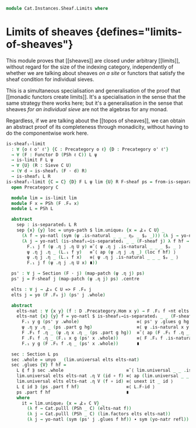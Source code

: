 <!--
```agda
open import Cat.Diagram.Limit.Base
open import Cat.Functor.Hom.Yoneda
open import Cat.Diagram.Sieve
open import Cat.Functor.Base
open import Cat.Functor.Hom
open import Cat.Site.Base
open import Cat.Prelude

import Cat.Functor.Reasoning.Presheaf as PSh
import Cat.Reasoning as Cat

open Functor
open _=>_
```
-->

```agda
module Cat.Instances.Sheaf.Limits where
```

# Limits of sheaves {defines="limits-of-sheaves"}

This module proves that [[sheaves]] are closed under arbitrary
[[limits]], without regard for the size of the indexing category,
independently of whether we are talking about sheaves *on a site* or
functors that satisfy the sheaf condition for individual sieves.

This is a simultaneous specialisation and generalisation of the proof
that [[monadic functors create limits]]. It's a specialisation in the
sense that the same strategy there works here; but it's a generalisation
in the sense that sheaves *for an individual sieve* are not the algebras
for any monad.

Regardless, if we are talking about the [[topos of sheaves]], we can
obtain an abstract proof of its completeness through monadicity, without
having to do the componentwise work here.

```agda
is-sheaf₁-limit
  : ∀ {o ℓ o' ℓ'} {C : Precategory o ℓ} {D : Precategory o' ℓ'}
  → ∀ (F : Functor D (PSh ℓ C)) L ψ
  → is-limit F L ψ
  → ∀ {U} (R : Sieve C U)
  → (∀ d → is-sheaf₁ (F · d) R)
  → is-sheaf₁ L R
is-sheaf₁-limit {C = C} {D} F L ψ lim {U} R F-sheaf ps = from-is-separated₁ L sep sec where
  open Precategory C

  module lim = is-limit lim
  module F x = PSh (F .F₀ x)
  module L = PSh L

  abstract
    sep : is-separated₁ L R
    sep {x} {y} loc = unyo-path $ lim.unique₂ {x = よ₀ C U} _
      (λ f → yo-natl (sym (ψ .is-natural _ _ _ ηₚ _ $ₚ _))) (λ j → yo-natl refl)
      (λ j → yo-natl (is-sheaf₁→is-separated₁ _ _ (F-sheaf j) λ f hf →
        F.₁ j f (ψ .η j .η U y) ≡˘⟨ ψ .η j .is-natural _ _ _ $ₚ _ ⟩
        ψ .η j .η _ (L.₁ f y)   ≡˘⟨ ap (ψ .η j .η _) (loc f hf) ⟩
        ψ .η j .η _ (L.₁ f x)   ≡⟨ ψ .η j .is-natural _ _ _ $ₚ _ ⟩
        F.₁ j f (ψ .η j .η U x) ∎))

  ps' : ∀ j → Section (F · j) (map-patch (ψ .η j) ps)
  ps' j = F-sheaf j (map-patch (ψ .η j) ps) .centre

  elts : ∀ j → よ₀ C U => F .F₀ j
  elts j = yo (F .F₀ j) (ps' j .whole)

  abstract
    elts-nat : ∀ {x y} (f : D .Precategory.Hom x y) → F .F₁ f ∘nt elts x ≡ elts y
    elts-nat {x} {y} f = yo-natl $ is-sheaf₁→is-separated₁ _ _ (F-sheaf y) λ g hg → sym $
      F.₁ y g (ps' y .whole)                      ≡⟨ ps' y .glues g hg ⟩
      ψ .η y .η _ (ps .part g hg)                 ≡⟨ ψ .is-natural x y f ηₚ _ $ₚ ps .part g hg ⟩
      F .F₁ f .η _ (ψ .η x .η _ (ps .part g hg))  ≡˘⟨ ap (F .F₁ f .η _) (ps' x .glues g hg) ⟩
      F .F₁ f .η _ (F.₁ x g (ps' x .whole))       ≡⟨ F .F₁ f .is-natural _ _ _ $ₚ _ ⟩
      F.₁ y g (F .F₁ f .η _ (ps' x .whole))       ∎

  sec : Section L ps
  sec .whole = unyo _ (lim.universal elts elts-nat)
  sec .glues {V} f hf =
    L ⟪ f ⟫ sec .whole                        ≡˘⟨ lim.universal _ _ .is-natural _ _ _ $ₚ _ ⟩
    lim.universal elts elts-nat .η V (id ∘ f) ≡⟨ ap (lim.universal _ _ .η _) (Cat.id-comm-sym C) ⟩
    lim.universal elts elts-nat .η V (f ∘ id) ≡⟨ unext it _ id ⟩
    L ⟪ id ⟫ (ps .part f hf)                  ≡⟨ L.F-id ⟩
    ps .part f hf                             ∎
    where
      it = lim.unique₂ {x = よ₀ C V} _
        (λ f → Cat.pulll (PSh _ C) (elts-nat f))
        (λ j → Cat.pulll (PSh _ C) (lim.factors elts elts-nat))
        (λ j → yo-natl (sym (ps' j .glues f hf)) ∙ sym (yo-natr refl))
```

<!--
```agda
is-sheaf-limit
  : ∀ {o ℓ o' ℓ' ℓj} {C : Precategory o ℓ} {J : Coverage C ℓj} {D : Precategory o' ℓ'}
      {F : Functor D (PSh ℓ C)} {L} {ψ}
  → is-limit F L ψ
  → ((d : ⌞ D ⌟) → is-sheaf J (F · d))
  → is-sheaf J L
is-sheaf-limit lim dshf = from-is-sheaf₁ λ c → is-sheaf₁-limit _ _ _ lim _ λ d → to-is-sheaf₁ (dshf d) _
```
-->
